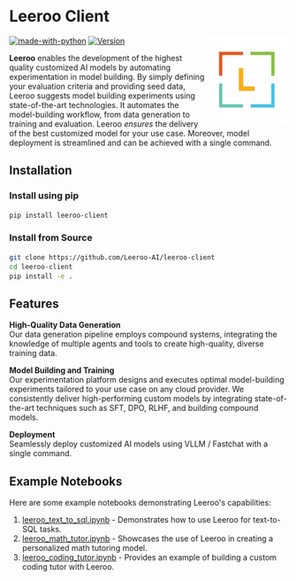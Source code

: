 # Leeroo Client

<img alt="Leeroo logo" src="https://github.com/Leeroo-AI/mergoo/blob/main/static/logo.png?raw=true" width="148" align="right" />

[![made-with-python](https://img.shields.io/badge/Made%20with-Python-green.svg)](#python)
[![Version](https://img.shields.io/pypi/v/mergoo?color=blue)](https://pypi.org/project/leeroo-client/)


**Leeroo** enables the development of the highest quality customized AI models by automating experimentation in model building. By simply defining your evaluation criteria and providing seed data, Leeroo suggests model building experiments using state-of-the-art technologies. It automates the model-building workflow, from data generation to training and evaluation. Leeroo _ensures_ the delivery of the best customized model for your use case. Moreover, model deployment is streamlined and can be achieved with a single command.

## Installation

### Install using pip

```sh
pip install leeroo-client
```

### Install from Source

```sh
git clone https://github.com/Leeroo-AI/leeroo-client
cd leeroo-client
pip install -e .
```

## Features

**High-Quality Data Generation**    
Our data generation pipeline employs compound systems, integrating the knowledge of multiple agents and tools to create high-quality, diverse training data.

**Model Building and Training**    
Our experimentation platform designs and executes optimal model-building experiments tailored to your use case on any cloud provider. We consistently deliver high-performing custom models by integrating state-of-the-art techniques such as SFT, DPO, RLHF, and building compound models.

**Deployment**    
Seamlessly deploy customized AI models using VLLM / Fastchat with a single command. 

## Example Notebooks

Here are some example notebooks demonstrating Leeroo's capabilities:

1. [leeroo_text_to_sql.ipynb](https://colab.research.google.com/drive/1asatSBWUoMggk11byScVOBz_tszopiFw?usp=sharing) - Demonstrates how to use Leeroo for text-to-SQL tasks.
2. [leeroo_math_tutor.ipynb](https://colab.research.google.com/drive/1e3bqdaKOy4ZWVtTAamrEUNgTd11uLcMR?usp=sharing) - Showcases the use of Leeroo in creating a personalized math tutoring model.
3. [leeroo_coding_tutor.ipynb](https://colab.research.google.com/drive/164MYXPAzVWrx1cQNugdKb112G-utIx3Y?usp=sharing) - Provides an example of building a custom coding tutor with Leeroo.
